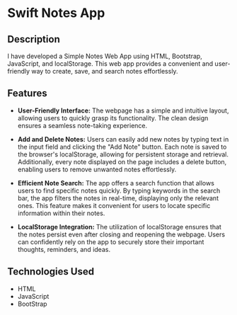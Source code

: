 # Swift Notes App

## Description
I have developed a Simple Notes Web App using HTML, Bootstrap, JavaScript, and localStorage. This web app provides a convenient and user-friendly way to create, save, and search notes effortlessly.

## Features
- **User-Friendly Interface:** The webpage has a simple and intuitive layout, allowing users to quickly grasp its functionality. The clean design ensures a seamless note-taking experience.

- **Add and Delete Notes:** Users can easily add new notes by typing text in the input field and clicking the "Add Note" button. Each note is saved to the browser's localStorage, allowing for persistent storage and retrieval. Additionally, every note displayed on the page includes a delete button, enabling users to remove unwanted notes effortlessly.

- **Efficient Note Search:** The app offers a search function that allows users to find specific notes quickly. By typing keywords in the search bar, the app filters the notes in real-time, displaying only the relevant ones. This feature makes it convenient for users to locate specific information within their notes.

- **LocalStorage Integration:** The utilization of localStorage ensures that the notes persist even after closing and reopening the webpage. Users can confidently rely on the app to securely store their important thoughts, reminders, and ideas.

## Technologies Used
- HTML
- JavaScript
- BootStrap


